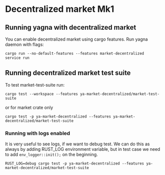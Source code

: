 # Decentralized market Mk1

## Running yagna with decentralized market

You can enable decentralized market using cargo features.
Run yagna daemon with flags:
```
cargo run --no-default-features --features market-decentralized service run
```

## Running decentralized market test suite

To test market-test-suite run:
```
cargo test --workspace --features ya-market-decentralized/market-test-suite
```
or for market crate only
```
cargo test -p ya-market-decentralized --features ya-market-decentralized/market-test-suite
```

### Running with logs enabled

It is very useful to see logs, if we want to debug test. We can do this as
always by adding RUST_LOG environment variable, but in test case we need to
add `env_logger::init();` on the beginning. 

```
RUST_LOG=debug cargo test -p ya-market-decentralized --features ya-market-decentralized/market-test-suite 
```
